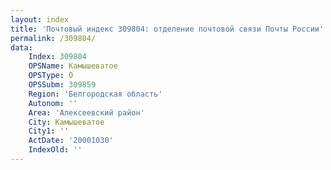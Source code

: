 ```yaml
---
layout: index
title: 'Почтовый индекс 309804: отделение почтовой связи Почты России'
permalink: /309804/
data:
    Index: 309804
    OPSName: Камышеватое
    OPSType: О
    OPSSubm: 309859
    Region: 'Белгородская область'
    Autonom: ''
    Area: 'Алексеевский район'
    City: Камышеватое
    City1: ''
    ActDate: '20001030'
    IndexOld: ''
---
```

